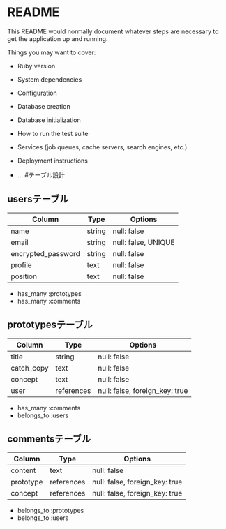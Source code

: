 # README

This README would normally document whatever steps are necessary to get the
application up and running.

Things you may want to cover:

* Ruby version

* System dependencies

* Configuration

* Database creation

* Database initialization

* How to run the test suite

* Services (job queues, cache servers, search engines, etc.)

* Deployment instructions

* ...
#テーブル設計
## usersテーブル      
| Column             | Type   | Options                       |
| ------------------ | ------ | ------------------------------|
| name               | string | null: false                   |
| email              | string | null: false, UNIQUE           |
| encrypted_password | string | null: false                   |
| profile            | text   | null: false                   |
| position           | text   | null: false                   |
- has_many :prototypes
- has_many :comments
## prototypesテーブル  
| Column             | Type         | Options                       |
| -------------------| -------------| ------------------------------|
| title              | string       | null: false                   |
| catch_copy         | text         | null: false                   |
| concept            | text         | null: false                   |
| user               | references   | null: false, foreign_key: true|
- has_many :comments
- belongs_to :users

## commentsテーブル
| Column             | Type          | Options                       |
| ------------------ | --------------| ------------------------------|
| content            | text          | null: false                   |
| prototype          | references    | null: false, foreign_key: true|
| concept            | references    | null: false, foreign_key: true|               
- belongs_to :prototypes
- belongs_to :users



